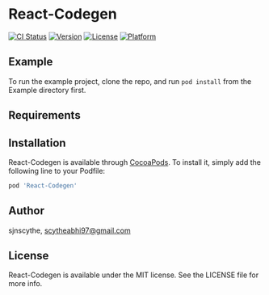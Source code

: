 # React-Codegen

[![CI Status](https://img.shields.io/travis/sjnscythe/React-Codegen.svg?style=flat)](https://travis-ci.org/sjnscythe/React-Codegen)
[![Version](https://img.shields.io/cocoapods/v/React-Codegen.svg?style=flat)](https://cocoapods.org/pods/React-Codegen)
[![License](https://img.shields.io/cocoapods/l/React-Codegen.svg?style=flat)](https://cocoapods.org/pods/React-Codegen)
[![Platform](https://img.shields.io/cocoapods/p/React-Codegen.svg?style=flat)](https://cocoapods.org/pods/React-Codegen)

## Example

To run the example project, clone the repo, and run `pod install` from the Example directory first.

## Requirements

## Installation

React-Codegen is available through [CocoaPods](https://cocoapods.org). To install
it, simply add the following line to your Podfile:

```ruby
pod 'React-Codegen'
```

## Author

sjnscythe, scytheabhi97@gmail.com

## License

React-Codegen is available under the MIT license. See the LICENSE file for more info.

